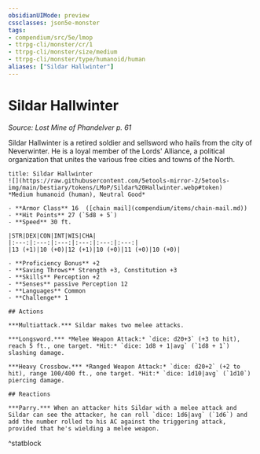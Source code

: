 ```yaml
---
obsidianUIMode: preview
cssclasses: json5e-monster
tags:
- compendium/src/5e/lmop
- ttrpg-cli/monster/cr/1
- ttrpg-cli/monster/size/medium
- ttrpg-cli/monster/type/humanoid/human
aliases: ["Sildar Hallwinter"]
---
```

# Sildar Hallwinter
*Source: Lost Mine of Phandelver p. 61*  

Sildar Hallwinter is a retired soldier and sellsword who hails from the city of Neverwinter. He is a loyal member of the Lords' Alliance, a political organization that unites the various free cities and towns of the North.

```ad-statblock
title: Sildar Hallwinter
![](https://raw.githubusercontent.com/5etools-mirror-2/5etools-img/main/bestiary/tokens/LMoP/Sildar%20Hallwinter.webp#token)
*Medium humanoid (human), Neutral Good*

- **Armor Class** 16  ([chain mail](compendium/items/chain-mail.md))
- **Hit Points** 27 (`5d8 + 5`)
- **Speed** 30 ft.

|STR|DEX|CON|INT|WIS|CHA|
|:---:|:---:|:---:|:---:|:---:|:---:|
|13 (+1)|10 (+0)|12 (+1)|10 (+0)|11 (+0)|10 (+0)|

- **Proficiency Bonus** +2
- **Saving Throws** Strength +3, Constitution +3
- **Skills** Perception +2
- **Senses** passive Perception 12
- **Languages** Common
- **Challenge** 1

## Actions

***Multiattack.*** Sildar makes two melee attacks.

***Longsword.*** *Melee Weapon Attack:* `dice: d20+3` (+3 to hit), reach 5 ft., one target. *Hit:* `dice: 1d8 + 1|avg` (`1d8 + 1`) slashing damage.

***Heavy Crossbow.*** *Ranged Weapon Attack:* `dice: d20+2` (+2 to hit), range 100/400 ft., one target. *Hit:* `dice: 1d10|avg` (`1d10`) piercing damage.

## Reactions

***Parry.*** When an attacker hits Sildar with a melee attack and Sildar can see the attacker, he can roll `dice: 1d6|avg` (`1d6`) and add the number rolled to his AC against the triggering attack, provided that he's wielding a melee weapon.
```
^statblock